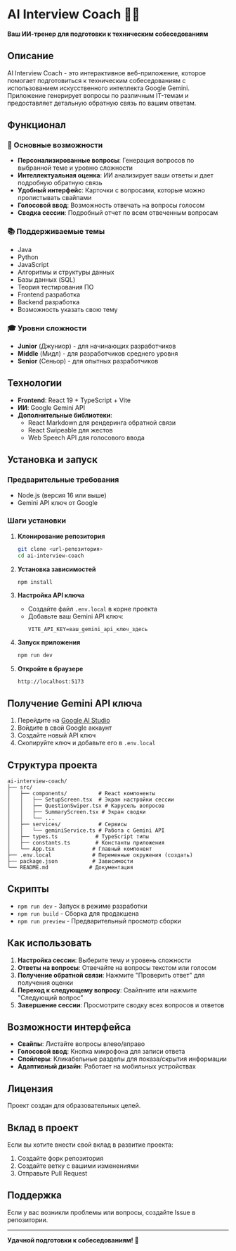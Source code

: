 # AI Interview Coach 🤖💼

**Ваш ИИ-тренер для подготовки к техническим собеседованиям**

## Описание

AI Interview Coach - это интерактивное веб-приложение, которое помогает подготовиться к техническим собеседованиям с использованием искусственного интеллекта Google Gemini. Приложение генерирует вопросы по различным IT-темам и предоставляет детальную обратную связь по вашим ответам.

## Функционал

### 🎯 Основные возможности
- **Персонализированные вопросы**: Генерация вопросов по выбранной теме и уровню сложности
- **Интеллектуальная оценка**: ИИ анализирует ваши ответы и дает подробную обратную связь
- **Удобный интерфейс**: Карточки с вопросами, которые можно пролистывать свайпами
- **Голосовой ввод**: Возможность отвечать на вопросы голосом
- **Сводка сессии**: Подробный отчет по всем отвеченным вопросам

### 📚 Поддерживаемые темы
- Java
- Python 
- JavaScript
- Алгоритмы и структуры данных
- Базы данных (SQL)
- Теория тестирования ПО
- Frontend разработка
- Backend разработка
- Возможность указать свою тему

### 🎓 Уровни сложности
- **Junior** (Джуниор) - для начинающих разработчиков
- **Middle** (Мидл) - для разработчиков среднего уровня
- **Senior** (Сеньор) - для опытных разработчиков

## Технологии

- **Frontend**: React 19 + TypeScript + Vite
- **ИИ**: Google Gemini API
- **Дополнительные библиотеки**: 
  - React Markdown для рендеринга обратной связи
  - React Swipeable для жестов
  - Web Speech API для голосового ввода

## Установка и запуск

### Предварительные требования
- Node.js (версия 16 или выше)
- Gemini API ключ от Google

### Шаги установки

1. **Клонирование репозитория**
   ```bash
   git clone <url-репозитория>
   cd ai-interview-coach
   ```

2. **Установка зависимостей**
   ```bash
   npm install
   ```

3. **Настройка API ключа**
   - Создайте файл `.env.local` в корне проекта
   - Добавьте ваш Gemini API ключ:
     ```
     VITE_API_KEY=ваш_gemini_api_ключ_здесь
     ```

4. **Запуск приложения**
   ```bash
   npm run dev
   ```

5. **Откройте в браузере**
   ```
   http://localhost:5173
   ```

## Получение Gemini API ключа

1. Перейдите на [Google AI Studio](https://aistudio.google.com/)
2. Войдите в свой Google аккаунт
3. Создайте новый API ключ
4. Скопируйте ключ и добавьте его в `.env.local`

## Структура проекта

```
ai-interview-coach/
├── src/
│   ├── components/          # React компоненты
│   │   ├── SetupScreen.tsx  # Экран настройки сессии
│   │   ├── QuestionSwiper.tsx # Карусель вопросов
│   │   ├── SummaryScreen.tsx # Экран сводки
│   │   └── ...
│   ├── services/            # Сервисы
│   │   └── geminiService.ts # Работа с Gemini API
│   ├── types.ts            # TypeScript типы
│   ├── constants.ts        # Константы приложения
│   └── App.tsx            # Главный компонент
├── .env.local             # Переменные окружения (создать)
├── package.json           # Зависимости
└── README.md             # Документация
```

## Скрипты

- `npm run dev` - Запуск в режиме разработки
- `npm run build` - Сборка для продакшена
- `npm run preview` - Предварительный просмотр сборки

## Как использовать

1. **Настройка сессии**: Выберите тему и уровень сложности
2. **Ответы на вопросы**: Отвечайте на вопросы текстом или голосом
3. **Получение обратной связи**: Нажмите "Проверить ответ" для получения оценки
4. **Переход к следующему вопросу**: Свайпните или нажмите "Следующий вопрос"
5. **Завершение сессии**: Просмотрите сводку всех вопросов и ответов

## Возможности интерфейса

- **Свайпы**: Листайте вопросы влево/вправо
- **Голосовой ввод**: Кнопка микрофона для записи ответа
- **Спойлеры**: Кликабельные разделы для показа/скрытия информации
- **Адаптивный дизайн**: Работает на мобильных устройствах

## Лицензия

Проект создан для образовательных целей.

## Вклад в проект

Если вы хотите внести свой вклад в развитие проекта:
1. Создайте форк репозитория
2. Создайте ветку с вашими изменениями
3. Отправьте Pull Request

## Поддержка

Если у вас возникли проблемы или вопросы, создайте Issue в репозитории.

---

**Удачной подготовки к собеседованиям! 🚀**
